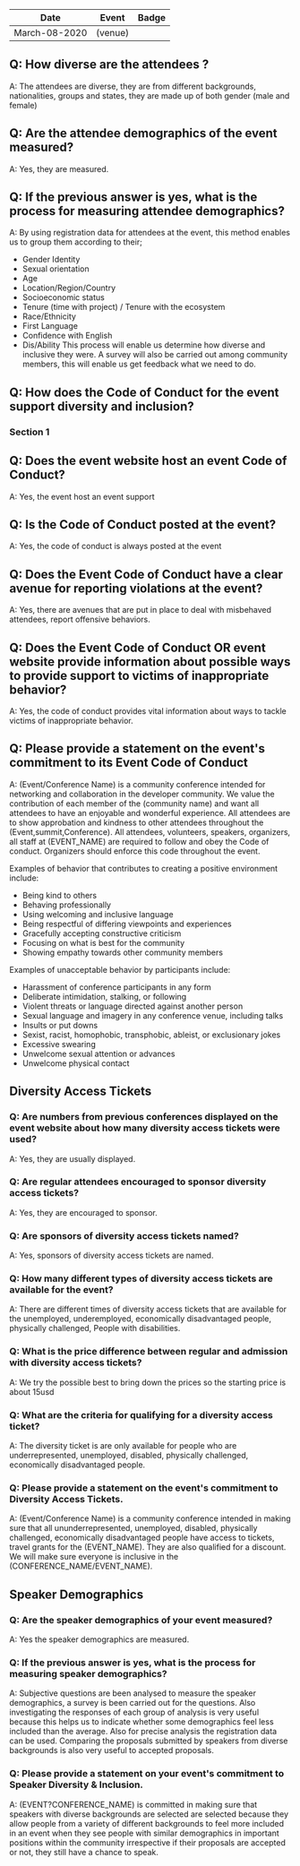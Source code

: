 Date        | Event                                            | Badge 
------------|--------------------------------------------------|--------------------
March-08-2020 | <Diversity and Inclusion>  (venue)                                 | 



## Q: How diverse are the attendees ? 

A: The attendees are diverse, they are from different backgrounds, nationalities, groups and states, they are made up of both gender (male and female)

## Q: Are the attendee demographics of the event measured?

A: Yes, they are measured. 

## Q: If the previous answer is yes, what is the process for measuring attendee demographics?

A: By using registration data for attendees at the event, this method enables us to group them according to their;
- Gender Identity
- Sexual orientation
- Age
- Location/Region/Country
- Socioeconomic status
- Tenure (time with project) / Tenure with the ecosystem
- Race/Ethnicity
- First Language
- Confidence with English
- Dis/Ability 
This process will enable us determine how diverse and inclusive they were. A survey will also be carried out among community members, this will enable us get feedback what we need to do. 

## Q: How does the Code of Conduct for the event support diversity and inclusion?

### Section 1
## Q: Does the event website host an event Code of Conduct?

A: Yes, the event host an event support 

## Q:  Is the Code of Conduct posted at the event?

A: Yes, the code of conduct is always posted at the event 

## Q: Does the Event Code of Conduct have a clear avenue for reporting violations at the event?

A: Yes, there are avenues that are put in place to deal with misbehaved attendees, report offensive behaviors. 

## Q: Does the Event Code of Conduct OR event website provide information about possible ways to provide support to victims of inappropriate behavior?

A: Yes, the code of conduct provides vital information about ways to tackle victims of inappropriate behavior. 

## Q: Please provide a statement on the event's commitment to its Event Code of Conduct

A: (Event/Conference Name) is a community conference intended for networking and collaboration in the developer community.
We value the contribution of each member of the (community name) and want all attendees to have an enjoyable and wonderful experience. All attendees are to show approbation and kindness to other attendees throughout the (Event,summit,Conference). All attendees, volunteers, speakers, organizers, all staff at (EVENT_NAME) are required to follow and obey the Code of conduct. Organizers should enforce this code throughout the event. 

Examples of behavior that contributes to creating a positive environment include:

- Being kind to others
- Behaving professionally
- Using welcoming and inclusive language
- Being respectful of differing viewpoints and experiences
- Gracefully accepting constructive criticism
- Focusing on what is best for the community
- Showing empathy towards other community members

Examples of unacceptable behavior by participants include:

- Harassment of conference participants in any form
- Deliberate intimidation, stalking, or following
- Violent threats or language directed against another person
- Sexual language and imagery in any conference venue, including talks
- Insults or put downs
- Sexist, racist, homophobic, transphobic, ableist, or exclusionary jokes
- Excessive swearing
- Unwelcome sexual attention or advances
- Unwelcome physical contact

## Diversity Access Tickets

### Q:  Are numbers from previous conferences displayed on the event website about how many diversity access tickets were used?

A: Yes, they are usually displayed. 

### Q: Are regular attendees encouraged to sponsor diversity access tickets?
A: Yes, they are encouraged to sponsor.

### Q: Are sponsors of diversity access tickets named?
A: Yes, sponsors of diversity access tickets are named. 

### Q: How many different types of diversity access tickets are available for the event?
A:  There are different times of diversity access tickets that are available for the unemployed, underemployed, economically disadvantaged people, physically challenged, People with disabilities. 

### Q: What is the price difference between regular and admission with diversity access tickets?
A: We try the possible best to bring down the prices so the starting price is about 15usd 


### Q:  What are the criteria for qualifying for a diversity access ticket? 
A: The diversity ticket is are only available for people who are underrepresented, unemployed, disabled, physically challenged, economically disadvantaged people. 

### Q:  Please provide a statement on the event's commitment to Diversity Access Tickets.
A:  (Event/Conference Name) is a community conference intended in making sure that all ununderrepresented, unemployed, disabled, physically challenged, economically disadvantaged people have access to tickets, travel grants for the (EVENT_NAME). They are also qualified for a discount. We will make sure everyone is inclusive in the (CONFERENCE_NAME/EVENT_NAME). 

## Speaker Demographics

### Q: Are the speaker demographics of your event measured?
A: Yes the speaker demographics are measured.

### Q: If the previous answer is yes, what is the process for measuring speaker demographics?
A: Subjective questions are been analysed to measure the speaker demographics, a survey is been carried out for the questions. Also investigating the responses of each group of analysis is very useful because this helps us to indicate whether some demographics feel less included than the average. Also for precise analysis the registration data can be used. Comparing the proposals submitted by speakers from diverse backgrounds is also very useful to accepted proposals. 

### Q: Please provide a statement on your event's commitment to Speaker Diversity & Inclusion.
A: (EVENT?CONFERENCE_NAME) is committed in making sure that speakers with diverse backgrounds are selected are selected because they allow people from a variety of different backgrounds to feel more included in an event when they see people with similar demographics in important positions within the community irrespective if their proposals are accepted or not, they still have a chance to speak.  

